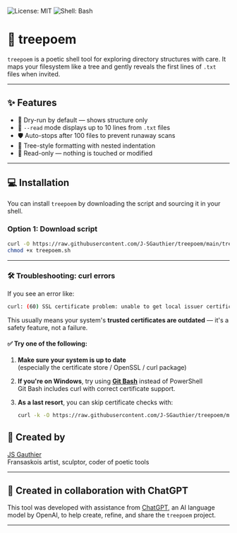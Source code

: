 ![License: MIT](https://img.shields.io/badge/License-MIT-green.svg)
![Shell: Bash](https://img.shields.io/badge/Shell-Bash-blue.svg)

# 🌲 treepoem

`treepoem` is a poetic shell tool for exploring directory structures with care. It maps your filesystem like a tree and gently reveals the first lines of `.txt` files when invited.

---



## ✨ Features

- 📁 Dry-run by default — shows structure only
- 📖 `--read` mode displays up to 10 lines from `.txt` files
- 🛡️ Auto-stops after 100 files to prevent runaway scans
- 🌳 Tree-style formatting with nested indentation
- 🧠 Read-only — nothing is touched or modified

---

## 💻 Installation

You can install `treepoem` by downloading the script and sourcing it in your shell.

### Option 1: Download script

```bash
curl -O https://raw.githubusercontent.com/J-SGauthier/treepoem/main/treepoem.sh
chmod +x treepoem.sh
```

---

### 🛠️ Troubleshooting: curl errors

If you see an error like:

```bash
curl: (60) SSL certificate problem: unable to get local issuer certificate
```
This usually means your system's **trusted certificates are outdated** — it's a safety feature, not a failure.

#### ✅ Try one of the following:

1. **Make sure your system is up to date**  
   (especially the certificate store / OpenSSL / curl package)

2. **If you're on Windows**, try using **[Git Bash](https://git-scm.com/downloads)** instead of PowerShell  
   Git Bash includes curl with correct certificate support.

3. **As a last resort**, you can skip certificate checks with:
   ```bash
   curl -k -O https://raw.githubusercontent.com/J-SGauthier/treepoem/main/treepoem.sh

## 🌱 Created by

[JS Gauthier](https://github.com/J-SGauthier)  
Fransaskois artist, sculptor, coder of poetic tools

---

## 🤖 Created in collaboration with ChatGPT

This tool was developed with assistance from [ChatGPT](https://openai.com/chatgpt), an AI language model by OpenAI, to help create, refine, and share the `treepoem` project.

---
